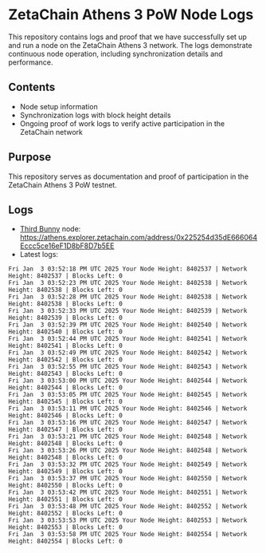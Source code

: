# ZetaChain Athens 3 PoW Node Logs
This repository contains logs and proof that we have successfully set up and run a node on the ZetaChain Athens 3 network. The logs demonstrate continuous node operation, including synchronization details and performance.

## Contents
- Node setup information
- Synchronization logs with block height details
- Ongoing proof of work logs to verify active participation in the ZetaChain network

## Purpose
This repository serves as documentation and proof of participation in the ZetaChain Athens 3 PoW testnet.

## Logs

- [Third Bunny](https://thirdbunny.xyz/) node: https://athens.explorer.zetachain.com/address/0x225254d35dE666064Eccc5ce16eF1D8bF8D7b5EE
- Latest logs:
```
Fri Jan  3 03:52:18 PM UTC 2025 Your Node Height: 8402537 | Network Height: 8402537 | Blocks Left: 0
Fri Jan  3 03:52:23 PM UTC 2025 Your Node Height: 8402538 | Network Height: 8402538 | Blocks Left: 0
Fri Jan  3 03:52:28 PM UTC 2025 Your Node Height: 8402538 | Network Height: 8402538 | Blocks Left: 0
Fri Jan  3 03:52:33 PM UTC 2025 Your Node Height: 8402539 | Network Height: 8402539 | Blocks Left: 0
Fri Jan  3 03:52:39 PM UTC 2025 Your Node Height: 8402540 | Network Height: 8402540 | Blocks Left: 0
Fri Jan  3 03:52:44 PM UTC 2025 Your Node Height: 8402541 | Network Height: 8402541 | Blocks Left: 0
Fri Jan  3 03:52:49 PM UTC 2025 Your Node Height: 8402542 | Network Height: 8402542 | Blocks Left: 0
Fri Jan  3 03:52:55 PM UTC 2025 Your Node Height: 8402543 | Network Height: 8402543 | Blocks Left: 0
Fri Jan  3 03:53:00 PM UTC 2025 Your Node Height: 8402544 | Network Height: 8402544 | Blocks Left: 0
Fri Jan  3 03:53:05 PM UTC 2025 Your Node Height: 8402545 | Network Height: 8402545 | Blocks Left: 0
Fri Jan  3 03:53:11 PM UTC 2025 Your Node Height: 8402546 | Network Height: 8402546 | Blocks Left: 0
Fri Jan  3 03:53:16 PM UTC 2025 Your Node Height: 8402547 | Network Height: 8402547 | Blocks Left: 0
Fri Jan  3 03:53:21 PM UTC 2025 Your Node Height: 8402548 | Network Height: 8402548 | Blocks Left: 0
Fri Jan  3 03:53:26 PM UTC 2025 Your Node Height: 8402548 | Network Height: 8402548 | Blocks Left: 0
Fri Jan  3 03:53:32 PM UTC 2025 Your Node Height: 8402549 | Network Height: 8402549 | Blocks Left: 0
Fri Jan  3 03:53:37 PM UTC 2025 Your Node Height: 8402550 | Network Height: 8402550 | Blocks Left: 0
Fri Jan  3 03:53:42 PM UTC 2025 Your Node Height: 8402551 | Network Height: 8402551 | Blocks Left: 0
Fri Jan  3 03:53:48 PM UTC 2025 Your Node Height: 8402552 | Network Height: 8402552 | Blocks Left: 0
Fri Jan  3 03:53:53 PM UTC 2025 Your Node Height: 8402553 | Network Height: 8402553 | Blocks Left: 0
Fri Jan  3 03:53:58 PM UTC 2025 Your Node Height: 8402554 | Network Height: 8402554 | Blocks Left: 0
```

